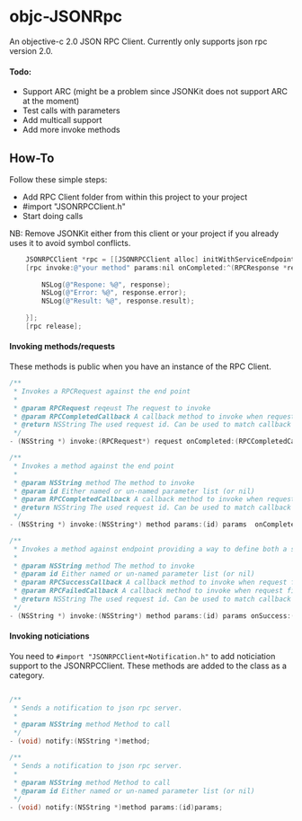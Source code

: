 objc-JSONRpc
============

An objective-c 2.0 JSON RPC Client. Currently only supports json rpc version 2.0.

#### Todo:
* Support ARC (might be a problem since JSONKit does not support ARC at the moment)
* Test calls with parameters
* Add multicall support
* Add more invoke methods


How-To
-------------------------

Follow these simple steps:

* Add RPC Client folder from within this project to your project
* #import "JSONRPCClient.h"
* Start doing calls
 
NB: Remove JSONKit either from this client or your project if you already uses it to avoid symbol conflicts.

```objective-c
    JSONRPCClient *rpc = [[JSONRPCClient alloc] initWithServiceEndpoint:@"... URL to your endpoint"];
    [rpc invoke:@"your method" params:nil onCompleted:^(RPCResponse *response) {
        
        NSLog(@"Respone: %@", response);
        NSLog(@"Error: %@", response.error);
        NSLog(@"Result: %@", response.result);
        
    }];
    [rpc release];
```

#### Invoking methods/requests

These methods is public when you have an instance of the RPC Client.

```objective-c
/**
 * Invokes a RPCRequest against the end point
 *
 * @param RPCRequest reqeust The request to invoke
 * @param RPCCompletedCallback A callback method to invoke when request is done (or any error accours)
 * @return NSString The used request id. Can be used to match callback's if neccesary
 */
- (NSString *) invoke:(RPCRequest*) request onCompleted:(RPCCompletedCallback)callback;

/**
 * Invokes a method against the end point
 *
 * @param NSString method The method to invoke
 * @param id Either named or un-named parameter list (or nil)
 * @param RPCCompletedCallback A callback method to invoke when request is done (or any error accours)
 * @return NSString The used request id. Can be used to match callback's if neccesary
 */
- (NSString *) invoke:(NSString*) method params:(id) params  onCompleted:(RPCCompletedCallback)callback;

/**
 * Invokes a method against endpoint providing a way to define both a success callback and a failure callback.
 *
 * @param NSString method The method to invoke
 * @param id Either named or un-named parameter list (or nil)
 * @param RPCSuccessCallback A callback method to invoke when request finishes successfull
 * @param RPCFailedCallback A callback method to invoke when request finishes with an error
 * @return NSString The used request id. Can be used to match callback's if neccesary
 */
- (NSString *) invoke:(NSString*) method params:(id) params onSuccess:(RPCSuccessCallback)successCallback onFailure:(RPCFailedCallback)failedCallback;

```

#### Invoking noticiations

You need to ````#import "JSONRPCClient+Notification.h"```` to add noticiation support to the JSONRPCClient. These methods are added to the class as a category.

````objective-c

/**
 * Sends a notification to json rpc server.
 *
 * @param NSString method Method to call
 */
- (void) notify:(NSString *)method;

/**
 * Sends a notification to json rpc server.
 *
 * @param NSString method Method to call
 * @param id Either named or un-named parameter list (or nil)
 */
- (void) notify:(NSString *)method params:(id)params;
